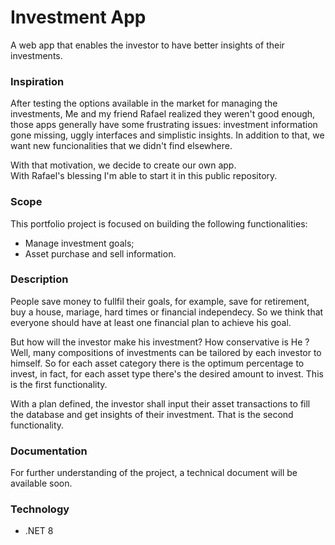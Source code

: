 # Investment App
A web app that enables the investor to have better insights of their investments.

### Inspiration
After testing the options available in the market for managing the investments, Me and my friend Rafael realized they weren't good enough, those apps generally have some frustrating issues: investment information gone missing, uggly interfaces and simplistic insights. In addition to that, we want new funcionalities that we didn't find elsewhere.

With that motivation, we decide to create our own app.  
With Rafael's blessing I'm able to start it in this public repository.

### Scope
This portfolio project is focused on building the following functionalities:
* Manage investment goals;
* Asset purchase and sell information.

### Description
People save money to fullfil their goals, for example, save for retirement, buy a house, mariage, hard times or financial independecy. So we think that everyone should have at least one financial plan to achieve his goal. 

But how will the investor make his investment? How conservative is He ? Well, many compositions of investments can be tailored by each investor to himself. So for each asset category there is the optimum percentage to invest, in fact, for each asset type there's the desired amount to invest. This is the first functionality.

With a plan defined, the investor shall input their asset transactions to fill the database and get insights of their investment. That is the second functionality.

### Documentation
For further understanding of the project, a technical document will be available soon.

### Technology
* .NET 8
